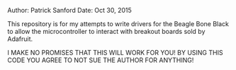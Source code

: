 Author: Patrick Sanford
Date: Oct 30, 2015

This repository is for my attempts to write drivers for the Beagle
Bone Black to allow the microcontroller to interact with breakout boards
sold by Adafruit.

I MAKE NO PROMISES THAT THIS WILL WORK FOR YOU!
BY USING THIS CODE YOU AGREE TO NOT SUE THE AUTHOR FOR ANYTHING!
